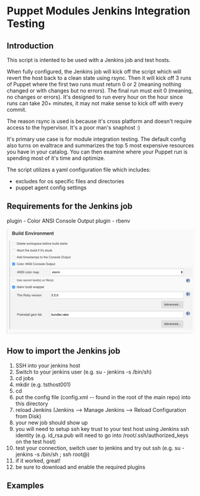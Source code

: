 Puppet Modules Jenkins Integration Testing
==========================================

Introduction
------------

This script is intented to be used with a Jenkins job and test hosts.

When fully configured, the Jenkins job will kick off the script which will revert the host back to a clean state using rsync.  Then it will kick off 3 runs of Puppet where the first two runs must return 0 or 2 (meaning nothing changed or with changes but no errors).  The final run must exit 0 (meaning, no changes or errors).  It's designed to run every hour on the hour since runs can take 20+ minutes, it may not make sense to kick off with every commit.

The reason rsync is used is because it's cross platform and doesn't require access to the hypervisor.  It's a poor man's snaphost :)

It's primary use case is for module integration testing.  The default config also turns on evaltrace and summarizes the top 5 most expensive resources you have in your catalog.  You can then examine where your Puppet run is spending most of it's time and optimize.

The script utilizes a yaml configuration file which includes:

* excludes for os specific files and directories
* puppet agent config settings

Requirements for the Jenkins job
--------------------------------
plugin - Color ANSI Console Output
plugin - rbenv

![alt tag](https://raw.githubusercontent.com/helperton/puppet_integration_test/master/images/jenkins-plugins.png)

How to import the Jenkins job
-----------------------------

1. SSH into your jenkins host
2. Switch to your jenkins user (e.g. su - jenkins -s /bin/sh)
3. cd jobs
4. mkdir <your job name> (e.g. tsthost001)
5. cd <your job name>
6. put the config file (config.xml -- found in the root of the main repo) into this directory
7. reload Jenkins (Jenkins --> Manage Jenkins --> Reload Configuration from Disk)
8. your new job should show up
9. you will need to setup ssh key trust to your test host using Jenkins ssh identity (e.g. id_rsa.pub will need to go into /root/.ssh/authorized_keys on the test host)
10. test your connection, switch user to jenkins and try out ssh (e.g. su - jenkins -s /bin/sh ; ssh root@<your test host>)
11. if it worked, great!
12. be sure to download and enable the required plugins

Examples
--------
